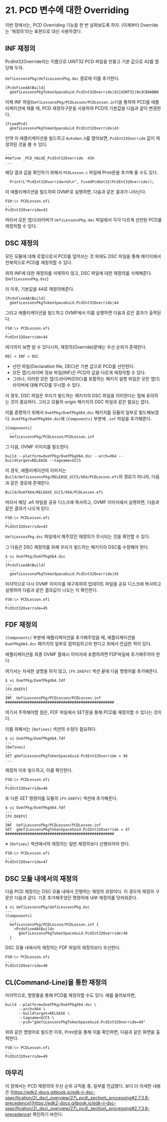 # 21. PCD 변수에 대한 Overriding

이번 장에서는, PCD Overriding 기능을 한 번 살펴보도록 하자. (이제부터 Override는 '재정의'라는 표현으로 대신 사용하겠다.

## INF 재정의

PcdInt32Override라는 이름으로 UINT32 PCD 파일을 만들고 기본 값으로 42를 할당해 두자.

`UefiLessonsPkg/UefiLessonsPkg.dec` 경로에 이를 추가한다.

```
[PcdsFixedAtBuild]
  gUefiLessonsPkgTokenSpaceGuid.PcdInt32Override|42|UINT32|0x3CB8ABB8
```

이제 INF 파일(`UefiLessonsPkg/PCDLesson/PCDLesson.inf`)을 통하여 PCD를 애플리케이션에 채울 때, PCD 재정의구문을 사용하여 PCD의 기본값을 다음과 같이 변경한다.

```
[FixedPcd]
  gUefiLessonsPkgTokenSpaceGuid.PcdInt32Override|43
```

만약 이 애플리케이션을 빌드하고 `AutoGen.h`를 열어보면, `PcdInt32Override` 값이 재정의된 것을 볼 수 있다.

```
...
#define _PCD_VALUE_PcdInt32Override  43U
...
```

해당 결과 값을 확인하기 위해서 `PCDLesson.c` 파일에 Print문을 추가해 줄 수도 있다.

```
  Print(L"PcdInt32Override=%d\n", FixedPcdGet32(PcdInt32Override));
```

이 애플리케이션을 빌드하여 OVMF로 실행하면, 다음과 같은 결과가 나타난다.

```
FS0:\> PCDLesson.efi
...
PcdInt32Override=43
```

따라서 모든 앱/드라이버가 `UefiLessonsPkg.dec` 파일에서 각각 다르게 선언된 PCD를 재정의할 수 있다.

## DSC 재정의

모든 모듈에 대해 로컬으로서 PCD를 덮어쓰는 것 외에도 DSC 파일을 통해 패키지에서 전체적으로 PCD를 재정의할 수 있다.

위의 INF에 대한 재정의를 삭제하지 않고, DSC 파일에 대한 재정의를 삭제해준다.(`UefiLessonsPkg.dsc`)

이 이후, 기본값을 44로 재정의해준다.

```
[PcdsFixedAtBuild]
  gUefiLessonsPkgTokenSpaceGuid.PcdInt32Override|44
```

그리고 애플리케이션을 빌드하고 OVMF에서 이를 실행하면 다음과 같은 결과가 출력된다.

```
FS0:\> PCDLesson.efi
...
PcdInt32Override=44
```

여기까지 보면 알 수 있다시피, 재정의(Override)문에는 우선 순위가 존재한다.

```
DEC < INF < DSC
```

* 선언 파일(Declaration file, DEC)은 기본 값으로 PCD를 선언한다.
* 모든 앱/드라이버 정보 파일(INF)은 PCD의 값을 다르게 재정의할 수 있다.
* 그러나, 이러한 모든 앱/드라이버(DSC)를 포함하는 패키지 설명 파일은 모든 앱/드라이버에 대해 PCD를 무시할 수 있다.

이 경우, DSC 파일은 우리가 빌드하는 패키지의 DSC 파일을 의미한다는 점에 유의하는 것이 중요하다. 그리고 모듈의 origin 패키지의 DSC 파일과 같은 필요는 없다.

이를 증명하기 위해서 `OvmfPkg/OvmfPkgX64.dsc` 패키지를 모듈의 일부로 빌드해보겠다. `OvmfPkg/OvmfPkgX64.dsc`에 `[Components]` 부분에 `.inf` 파일을 추가해준다.

```
[Components]
  ...
  UefiLessonsPkg/PCDLesson/PCDLesson.inf
```

그 다음, OVMF 이미지를 빌드한다.

```
build --platform=OvmfPkg/OvmfPkgX64.dsc --arch=X64 --buildtarget=RELEASE --tagname=GCC5
```

이 경우, 애플리케이션의 이미지는 `Build/UefiLessonsPkg/RELEASE_GCC5/X64/PCDLesson.efi`의 경로가 아니라, 다음과 같은 경로에 존재한다.

```
Build/OvmfX64/RELEASE_GCC5/X64/PCDLesson.efi
```

따라서 해당 .efi 파일을 공유 디스크에 복사하고, OVMF 이미지에서 실행하면, 다음과 같은 결과가 나오게 된다.

```
FS0:\> PCDLesson.efi
...
PcdInt32Override=43
```

`UefiLessosPkg.dsc` 파일에서 해주었던 재정의가 무시되는 것을 확인할 수 있다.

그 다음은 DSC 재정의를 위해 우리가 빌드하는 패키지의 DSC를 수정해야 한다.

```
$ vi OvmfPkg/OvmfPkgX64.dsc
---
[PcdsFixedAtBuild]
  ...
  gUefiLessonsPkgTokenSpaceGuid.PcdInt32Override|45
```

마지막으로 다시 OVMF 이미지를 재구축하여 업데이트 파일을 공유 디스크에 복사하고 실행하여 다음과 같은 결과값이 나오는 지 확인한다.

```
FS0:\> PCDLesson.efi
...
PcdInt32Override=45
```

## FDF 재정의

`[Components]` 부분에 애플리케이션을 추가해주었을 때, 애플리케이션을 `OvmfPkgX64.dsc` 패키지의 일부로 컴파일하고자 한다고 위에서 언급한 적이 있다.

애플리케이션을 최종 OVMF 플래시 이미지에 포함하려면 FDF파일에 추가해주어야 한다.

여기서는 자세한 설명을 하지 않고, `[FV.DXEFV]` 섹션 끝에 다음 명령어를 추가해준다.

```
$ vi OvmfPkg/OvmfPkgX64.fdf
---
[FV.DXEFV]
...
INF  UefiLessonsPkg/PCDLesson/PCDLesson.inf
#################################################
```

여기서 주목해야할 점은, FDF 파일에서 SET문을 통해 PCD를 재정의할 수 있다는 것이다.

이를 위해서는 `[Defines]` 섹션의 수정이 필요하다.

```
$ vi OvmfPkg/OvmfPkgX64.fdf
---
[Defines]
...
SET gUefiLessonsPkgTokenSpaceGuid.PcdInt32Override = 46
...
```

재정의 이후 빌드하고, 이를 확인한다.

```
FS0:\> PCDLesson.efi
...
PcdInt32Override=46
```

또 다른 SET 명령어를 모듈의 `[FV.DXEFV]` 섹션에 추가해준다.

```
$ vi OvmfPkg/OvmfPkgX64.fdf
---
[FV.DXEFV]
...
INF  UefiLessonsPkg/PCDLesson/PCDLesson.inf
SET  gUefiLessonsPkgTokenSpaceGuid.PcdInt32Override = 47
#################################################
```

※ `[Defines]` 섹션에서의 재정의는 일반 재정의보다 선행되어야 한다.

```
FS0:\> PCDLesson.efi
...
PcdInt32Override=47
```

## DSC 모듈 내에서의 재정의

다음 PCD 재정의는 DSC 모듈 내에서 진행하는 재정의 과정이다. 이 경우의 재정의 구문은 다음과 같다. 기존 추가해주었던 명령어에 내부 재정의를 덧씌워준다.

```
$ vi UefiLessonsPkg/UefiLessonsPkg.dsc
---
[Components]
  ...
  UefiLessonsPkg/PCDLesson/PCDLesson.inf {
    <PcdsFixedAtBuild>
      gUefiLessonsPkgTokenSpaceGuid.PcdInt32Override|48
  }
```

DSC 모듈 내에서의 재정의는 FDF 파일의 재정의보다 우선한다.

```
FS0:\> PCDLesson.efi
...
PcdInt32Override=48
```

## CL(Command-Line)을 통한 재정의

마지막으로, 명령줄을 통해 PCD를 재정의할 수도 있다. 예를 들어보자면,

```
build --platform=OvmfPkg/OvmfPkgX64.dsc \
      --arch=X64 \
      --buildtarget=RELEASE \
      --tagname=GCC5 \
      --pcd="gUefiLessonsPkgTokenSpaceGuid.PcdInt32Override=49"
```

위와 같은 명령어로 빌드한 이후, Print문을 통해 이를 확인하면, 다음과 같은 화면을 출력한다.

```
FS0:\> PCDLesson.efi
...
PcdInt32Override=49
```

## 마무리

이 장에서는 PCD 재정의의 우선 순위 규칙들 중, 일부를 언급했다. 보다 더 자세한 내용은 [https://edk2-docs.gitbook.io/edk-ii-dsc-specification/2\_dsc\_overview/27\_pcd\_section\_processing#2.7.3.8-precedence](https://edk2-docs.gitbook.io/edk-ii-dsc-specification/2\_dsc\_overview/27\_pcd\_section\_processing#2.7.3.8-precedence) 확인하기 바란다.
